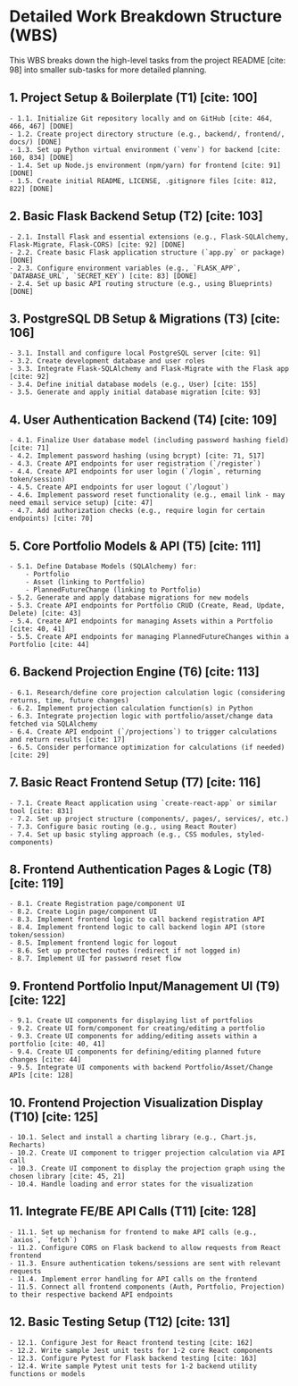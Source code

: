 # Detailed Work Breakdown Structure (WBS)

This WBS breaks down the high-level tasks from the project README [cite: 98] into smaller sub-tasks for more detailed planning.

## 1. Project Setup & Boilerplate (T1) [cite: 100]
    - 1.1. Initialize Git repository locally and on GitHub [cite: 464, 466, 467] [DONE]
    - 1.2. Create project directory structure (e.g., backend/, frontend/, docs/) [DONE]
    - 1.3. Set up Python virtual environment (`venv`) for backend [cite: 160, 834] [DONE]
    - 1.4. Set up Node.js environment (npm/yarn) for frontend [cite: 91] [DONE]
    - 1.5. Create initial README, LICENSE, .gitignore files [cite: 812, 822] [DONE]

## 2. Basic Flask Backend Setup (T2) [cite: 103]
    - 2.1. Install Flask and essential extensions (e.g., Flask-SQLAlchemy, Flask-Migrate, Flask-CORS) [cite: 92] [DONE]
    - 2.2. Create basic Flask application structure (`app.py` or package) [DONE]
    - 2.3. Configure environment variables (e.g., `FLASK_APP`, `DATABASE_URL`, `SECRET_KEY`) [cite: 83] [DONE]
    - 2.4. Set up basic API routing structure (e.g., using Blueprints) [DONE]

## 3. PostgreSQL DB Setup & Migrations (T3) [cite: 106]
    - 3.1. Install and configure local PostgreSQL server [cite: 91]
    - 3.2. Create development database and user roles
    - 3.3. Integrate Flask-SQLAlchemy and Flask-Migrate with the Flask app [cite: 92]
    - 3.4. Define initial database models (e.g., User) [cite: 155]
    - 3.5. Generate and apply initial database migration [cite: 93]

## 4. User Authentication Backend (T4) [cite: 109]
    - 4.1. Finalize User database model (including password hashing field) [cite: 71]
    - 4.2. Implement password hashing (using bcrypt) [cite: 71, 517]
    - 4.3. Create API endpoints for user registration (`/register`)
    - 4.4. Create API endpoints for user login (`/login`, returning token/session)
    - 4.5. Create API endpoints for user logout (`/logout`)
    - 4.6. Implement password reset functionality (e.g., email link - may need email service setup) [cite: 47]
    - 4.7. Add authorization checks (e.g., require login for certain endpoints) [cite: 70]

## 5. Core Portfolio Models & API (T5) [cite: 111]
    - 5.1. Define Database Models (SQLAlchemy) for:
        - Portfolio
        - Asset (linking to Portfolio)
        - PlannedFutureChange (linking to Portfolio)
    - 5.2. Generate and apply database migrations for new models
    - 5.3. Create API endpoints for Portfolio CRUD (Create, Read, Update, Delete) [cite: 43]
    - 5.4. Create API endpoints for managing Assets within a Portfolio [cite: 40, 41]
    - 5.5. Create API endpoints for managing PlannedFutureChanges within a Portfolio [cite: 44]

## 6. Backend Projection Engine (T6) [cite: 113]
    - 6.1. Research/define core projection calculation logic (considering returns, time, future changes)
    - 6.2. Implement projection calculation function(s) in Python
    - 6.3. Integrate projection logic with portfolio/asset/change data fetched via SQLAlchemy
    - 6.4. Create API endpoint (`/projections`) to trigger calculations and return results [cite: 17]
    - 6.5. Consider performance optimization for calculations (if needed) [cite: 29]

## 7. Basic React Frontend Setup (T7) [cite: 116]
    - 7.1. Create React application using `create-react-app` or similar tool [cite: 831]
    - 7.2. Set up project structure (components/, pages/, services/, etc.)
    - 7.3. Configure basic routing (e.g., using React Router)
    - 7.4. Set up basic styling approach (e.g., CSS modules, styled-components)

## 8. Frontend Authentication Pages & Logic (T8) [cite: 119]
    - 8.1. Create Registration page/component UI
    - 8.2. Create Login page/component UI
    - 8.3. Implement frontend logic to call backend registration API
    - 8.4. Implement frontend logic to call backend login API (store token/session)
    - 8.5. Implement frontend logic for logout
    - 8.6. Set up protected routes (redirect if not logged in)
    - 8.7. Implement UI for password reset flow

## 9. Frontend Portfolio Input/Management UI (T9) [cite: 122]
    - 9.1. Create UI components for displaying list of portfolios
    - 9.2. Create UI form/component for creating/editing a portfolio
    - 9.3. Create UI components for adding/editing assets within a portfolio [cite: 40, 41]
    - 9.4. Create UI components for defining/editing planned future changes [cite: 44]
    - 9.5. Integrate UI components with backend Portfolio/Asset/Change APIs [cite: 128]

## 10. Frontend Projection Visualization Display (T10) [cite: 125]
    - 10.1. Select and install a charting library (e.g., Chart.js, Recharts)
    - 10.2. Create UI component to trigger projection calculation via API call
    - 10.3. Create UI component to display the projection graph using the chosen library [cite: 45, 21]
    - 10.4. Handle loading and error states for the visualization

## 11. Integrate FE/BE API Calls (T11) [cite: 128]
    - 11.1. Set up mechanism for frontend to make API calls (e.g., `axios`, `fetch`)
    - 11.2. Configure CORS on Flask backend to allow requests from React frontend
    - 11.3. Ensure authentication tokens/sessions are sent with relevant requests
    - 11.4. Implement error handling for API calls on the frontend
    - 11.5. Connect all frontend components (Auth, Portfolio, Projection) to their respective backend API endpoints

## 12. Basic Testing Setup (T12) [cite: 131]
    - 12.1. Configure Jest for React frontend testing [cite: 162]
    - 12.2. Write sample Jest unit tests for 1-2 core React components
    - 12.3. Configure Pytest for Flask backend testing [cite: 163]
    - 12.4. Write sample Pytest unit tests for 1-2 backend utility functions or models